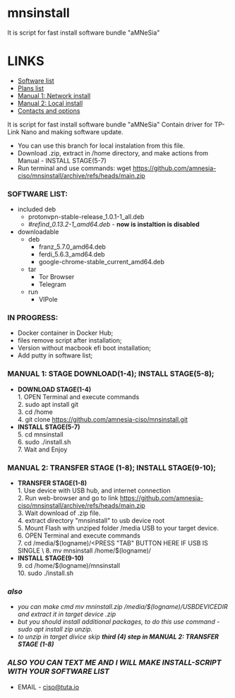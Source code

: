 # mnsinstall

It is script for fast install software bundle "aMNeSia"

# LINKS
- [Software list](#SLIST)
- [Plans list](#PLIST)
- [Manual 1: Network install](#MAN1)
- [Manual 2: Local install](#MAN2)
- [Contacts and options](#ALSO)

It is script for fast install software bundle "aMNeSia"
Contain driver for TP-Link Nano and making software update.
- You can use this branch for local instalation from this file.
- Download .zip, extract in /home directory, and make actions from Manual - INSTALL STAGE(5-7) 
- Run terminal and use commands: wget https://github.com/amnesia-ciso/mnsinstall/archive/refs/heads/main.zip
### <a name="SLIST"></a> SOFTWARE LIST:
- included deb
     - protonvpn-stable-release_1.0.1-1_all.deb 
     - <i>#refind_0.13.2-1_amd64.deb</i> - <b>now is instaltion is disabled</b>
- downloadable
   - deb
     - franz_5.7.0_amd64.deb
     - ferdi_5.6.3_amd64.deb
     - google-chrome-stable_current_amd64.deb
   - tar
     - Tor Browser
     - Telegram
   - run
     - VIPole


### <a name="PLIST"></a> IN PROGRESS:
* Docker container in Docker Hub; 
* files remove script after installation;  
* Version without macbook efi boot installation;
* Add putty in software list;

### <a name="MAN1"></a> MANUAL 1: STAGE DOWNLOAD(1-4); INSTALL STAGE(5-8);
- <b>DOWNLOAD STAGE(1-4)</b> \
      1. OPEN Terminal and execute commands \
      2. sudo apt install git \
      3. cd /home \
      4. git clone https://github.com/amnesia-ciso/mnsinstall.git 
-  <b>INSTALL STAGE(5-7)</b> \
      5. cd mnsinstall \
      6. sudo ./install.sh \
      7. Wait and Enjoy 
 ### <a name="MAN2"></a> MANUAL 2: TRANSFER STAGE (1-8); INSTALL STAGE(9-10);
- <b>TRANSFER STAGE(1-8)</b> \
      1. Use device with USB hub, and internet connection \
      2. Run web-browser and go to link https://github.com/amnesia-ciso/mnsinstall/archive/refs/heads/main.zip \
      3. Wait download of .zip file. \
      4. extract directory "mnsinstall" to usb device root \
      5. Mount Flash with unziped folder /media USB to your target device. \
      6. OPEN Terminal and execute commands \
      7. cd /media/$(logname)/<PRESS "TAB" BUTTON HERE IF USB IS SINGLE \
      8. mv mnsinstall /home/$(logname)/ 
- <b>INSTALL STAGE(9-10)</b> \
      9. cd /home/$(logname)/mnsinstall \
      10. sudo ./install.sh 

### <a name="ALSO"> <i>also</i>
- <i>you can make cmd mv mninstall.zip /media/$(logname)/USBDEVICEDIR and extract it in target device .zip  </i>
- <i>but you should install additional packages, to do this use command - sudo apt install zip unzip.  </i>
- <i>to unzip in target divice skip <b>third (4) step in MANUAL 2: TRANSFER STAGE (1-8)</b>   </i>
### <i>ALSO YOU CAN TEXT ME AND I WILL MAKE INSTALL-SCRIPT WITH YOUR SOFTWARE LIST</i>
 - EMAIL - ciso@tuta.io
